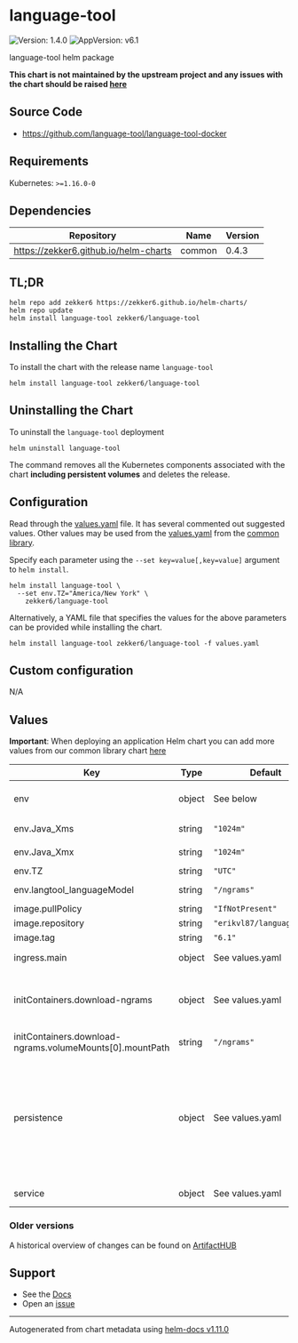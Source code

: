 # language-tool

![Version: 1.4.0](https://img.shields.io/badge/Version-1.4.0-informational?style=flat-square) ![AppVersion: v6.1](https://img.shields.io/badge/AppVersion-v6.1-informational?style=flat-square)

language-tool helm package

**This chart is not maintained by the upstream project and any issues with the chart should be raised [here](https://github.com/zekker6/helm-charts/issues/new)**

## Source Code

* <https://github.com/language-tool/language-tool-docker>

## Requirements

Kubernetes: `>=1.16.0-0`

## Dependencies

| Repository | Name | Version |
|------------|------|---------|
| https://zekker6.github.io/helm-charts | common | 0.4.3 |

## TL;DR

```console
helm repo add zekker6 https://zekker6.github.io/helm-charts/
helm repo update
helm install language-tool zekker6/language-tool
```

## Installing the Chart

To install the chart with the release name `language-tool`

```console
helm install language-tool zekker6/language-tool
```

## Uninstalling the Chart

To uninstall the `language-tool` deployment

```console
helm uninstall language-tool
```

The command removes all the Kubernetes components associated with the chart **including persistent volumes** and deletes the release.

## Configuration

Read through the [values.yaml](./values.yaml) file. It has several commented out suggested values.
Other values may be used from the [values.yaml](https://github.com/zekker6/helm-charts/blob/main/charts/library/common/values.yaml) from the [common library](https://github.com/zekker6/helm-charts/blob/main/charts/library/common).

Specify each parameter using the `--set key=value[,key=value]` argument to `helm install`.

```console
helm install language-tool \
  --set env.TZ="America/New York" \
    zekker6/language-tool
```

Alternatively, a YAML file that specifies the values for the above parameters can be provided while installing the chart.

```console
helm install language-tool zekker6/language-tool -f values.yaml
```

## Custom configuration

N/A

## Values

**Important**: When deploying an application Helm chart you can add more values from our common library chart [here](https://github.com/zekker6/helm-charts/blob/main/charts/library/common)

| Key | Type | Default | Description |
|-----|------|---------|-------------|
| env | object | See below | environment variables. See more environment variables in the [container documentation](https://github.com/Erikvl87/docker-languagetool). |
| env.Java_Xms | string | `"1024m"` | Make sure this matches values at `.Values.resources.requests.memory` |
| env.Java_Xmx | string | `"1024m"` | Make sure this matches values at `.Values.resources.limits.memory` |
| env.TZ | string | `"UTC"` | Set the container timezone |
| env.langtool_languageModel | string | `"/ngrams"` | Make sure this matches `.Values.persistence.config.mountPath` |
| image.pullPolicy | string | `"IfNotPresent"` | image pull policy |
| image.repository | string | `"erikvl87/languagetool"` | image repository |
| image.tag | string | `"6.1"` | image tag |
| ingress.main | object | See values.yaml | Enable and configure ingress settings for the chart under this key. |
| initContainers.download-ngrams | object | See values.yaml | Init container to set up ngram files. For other languages check for archives [here](https://languagetool.org/download/ngram-data/) Archive download disabled by default, please enable it when deploying |
| initContainers.download-ngrams.volumeMounts[0].mountPath | string | `"/ngrams"` | Make sure this matches `.Values.persistence.config.mountPath` |
| persistence | object | See values.yaml | Configure persistence settings for the chart under this key. ngram archive for EN is 9G in size, please ensure your pod have enough disk space to download and unpack files By default init container only installs EN ngram files, that would take approx 14G after unpacking + 9GB for downloading Also, it will take some time to download archive depending on download speed available |
| service | object | See values.yaml | Configures service settings for the chart. |

### Older versions

A historical overview of changes can be found on [ArtifactHUB](https://artifacthub.io/packages/helm/zekker6/language-tool?modal=changelog)

## Support

- See the [Docs](http://zekker6.github.io/helm-charts/docs/)
- Open an [issue](https://github.com/zekker6/helm-charts/issues/new)

----------------------------------------------
Autogenerated from chart metadata using [helm-docs v1.11.0](https://github.com/norwoodj/helm-docs/releases/v1.11.0)
